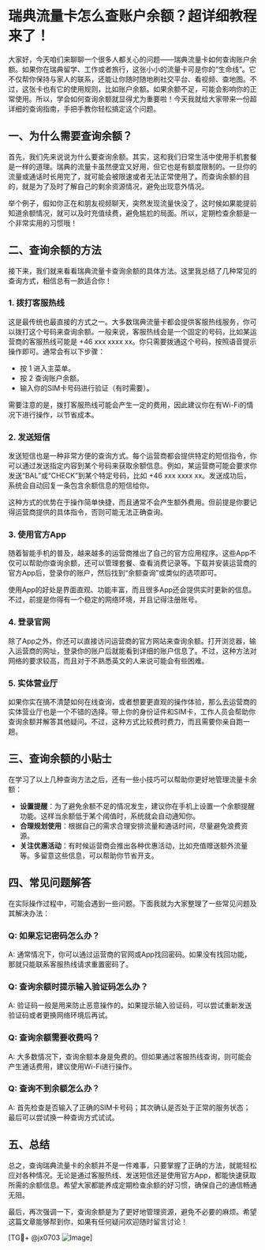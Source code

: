 # 瑞典流量卡怎么查账户余额？超详细教程来了！

大家好，今天咱们来聊聊一个很多人都关心的问题——瑞典流量卡如何查询账户余额。如果你在瑞典留学、工作或者旅行，这张小小的流量卡可是你的“生命线”。它不仅帮你保持与家人的联系，还能让你随时随地刷社交平台、看视频、查地图。不过，这张卡也有它的使用规则，比如账户余额。如果余额不足，可能会影响你的正常使用。所以，学会如何查询余额就显得尤为重要啦！今天我就给大家带来一份超详细的查询指南，手把手教你轻松搞定这个问题。

## 一、为什么需要查询余额？

首先，我们先来说说为什么要查询余额。其实，这和我们日常生活中使用手机套餐是一样的道理。瑞典的流量卡虽然便宜又好用，但它也是有额度限制的。一旦你的流量或通话时长用完了，就可能会被限速或者无法正常使用了。而查询余额的目的，就是为了及时了解自己的剩余资源情况，避免出现意外情况。

举个例子，假如你正在和朋友视频聊天，突然发现流量快没了，这时候如果能提前知道余额情况，就可以及时充值续费，避免尴尬的局面。所以，定期检查余额是一个非常实用的习惯哦！

## 二、查询余额的方法

接下来，我们就来看看瑞典流量卡查询余额的具体方法。这里我总结了几种常见的查询方式，相信总有一款适合你！

### 1. 拨打客服热线

这是最传统也最直接的方式之一。大多数瑞典流量卡都会提供客服热线服务，你可以拨打这个号码来查询余额。一般来说，客服热线会是一个固定的号码，比如某运营商的客服热线可能是 +46 xxx xxxx xx。你只需要拨通这个号码，按照语音提示操作即可。通常会有以下步骤：

- 按 1 进入主菜单。
- 按 2 查询账户余额。
- 输入你的SIM卡号码进行验证（有时需要）。

需要注意的是，拨打客服热线可能会产生一定的费用，因此建议你在有Wi-Fi的情况下进行操作，以节省成本。

### 2. 发送短信

发送短信也是一种非常方便的查询方式。每个运营商都会提供特定的短信指令，你可以通过发送指定内容到某个号码来获取余额信息。例如，某运营商可能会要求你发送“BAL”或“CHECK”到某个特定号码，比如 +46 xxx xxxx xx。发送成功后，系统会自动回复一条包含余额信息的短信给你。

这种方式的优势在于操作简单快捷，而且通常不会产生额外费用。但前提是你要记得运营商提供的具体指令，否则可能无法正确查询。

### 3. 使用官方App

随着智能手机的普及，越来越多的运营商推出了自己的官方应用程序。这些App不仅可以帮助你查询余额，还可以管理套餐、查看消费记录等。下载并安装运营商的官方App后，登录你的账户，然后找到“余额查询”或类似的选项即可。

使用App的好处是界面直观、功能丰富，而且很多App还会提供实时更新的信息。不过，前提是你得有一个稳定的网络环境，并且记得注册账号。

### 4. 登录官网

除了App之外，你还可以直接访问运营商的官方网站来查询余额。打开浏览器，输入运营商的网址，登录你的账户后就能看到详细的账户信息了。不过，这种方法对网络的要求较高，而且对于不熟悉英文的人来说可能会有些困难。

### 5. 实体营业厅

如果你实在搞不清楚如何在线查询，或者想要更直观的操作体验，那么去运营商的实体营业厅也是一个不错的选择。带上你的身份证件和SIM卡，工作人员会帮助你查询余额并解答其他疑问。不过，这种方式比较费时费力，而且需要你亲自跑一趟。

## 三、查询余额的小贴士

在学习了以上几种查询方法之后，还有一些小技巧可以帮助你更好地管理流量卡余额：

- **设置提醒**：为了避免余额不足的情况发生，建议你在手机上设置一个余额提醒功能。这样当余额低于某个阈值时，系统就会自动通知你。
- **合理规划使用**：根据自己的需求合理安排流量和通话时间，尽量避免浪费资源。
- **关注优惠活动**：有时候运营商会推出各种优惠活动，比如充值赠送额外流量等。多留意这些信息，可以帮助你节省开支。

## 四、常见问题解答

在实际操作过程中，可能会遇到一些问题。下面我就为大家整理了一些常见问题及其解决办法：

### Q: 如果忘记密码怎么办？
A: 通常情况下，你可以通过运营商的官网或App找回密码。如果没有找回功能，那就只能联系客服热线请求重置密码了。

### Q: 查询余额时提示输入验证码怎么办？
A: 验证码一般是用来防止恶意操作的。如果提示输入验证码，可以尝试重新发送验证码或者更换网络环境后再试。

### Q: 查询余额需要收费吗？
A: 大多数情况下，查询余额本身是免费的。但如果通过客服热线查询，则可能会产生通话费用，建议使用Wi-Fi进行操作。

### Q: 查询不到余额怎么办？
A: 首先检查是否输入了正确的SIM卡号码；其次确认是否处于正常的服务状态；最后可以尝试换一种查询方式试试。

## 五、总结

总之，查询瑞典流量卡的余额并不是一件难事，只要掌握了正确的方法，就能轻松应对各种情况。无论是通过客服热线、发送短信还是使用官方App，都能快速获取所需的余额信息。希望大家都能养成定期检查余额的好习惯，确保自己的通信畅通无阻。

最后，再次强调一下，查询余额是为了更好地管理资源，避免不必要的麻烦。希望这篇文章能够帮到你，如果有任何疑问欢迎随时留言讨论！

[TG💪+ @jx0703 ![Image](https://github.com/user-attachments/assets/dbca1d08-cadb-493c-b0ec-ad6f7a83f270)]